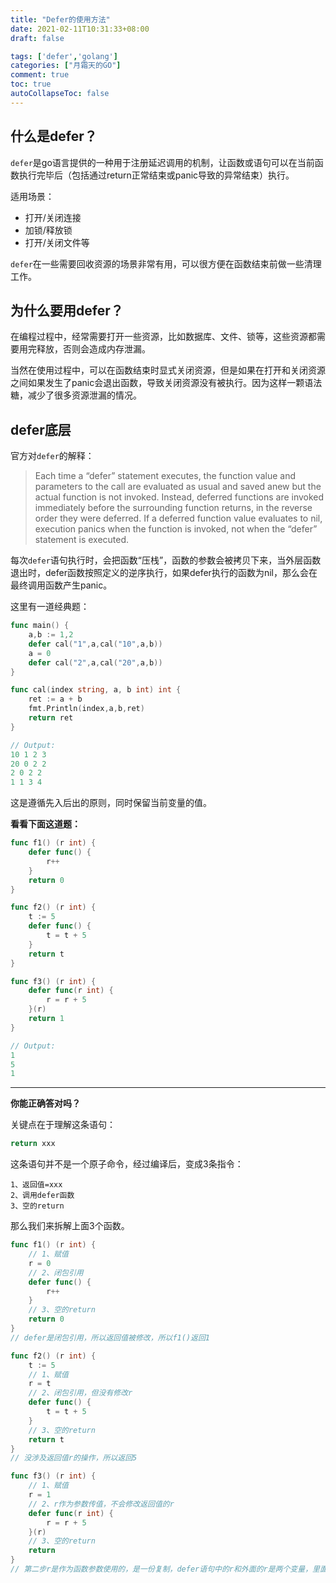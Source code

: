 ```yaml
---
title: "Defer的使用方法"
date: 2021-02-11T10:31:33+08:00
draft: false

tags: ['defer','golang']
categories: ["月霜天的GO"]
comment: true
toc: true
autoCollapseToc: false
---
```


## 什么是defer？

`defer`是go语言提供的一种用于注册延迟调用的机制，让函数或语句可以在当前函数执行完毕后（包括通过return正常结束或panic导致的异常结束）执行。

适用场景：

- 打开/关闭连接
- 加锁/释放锁
- 打开/关闭文件等

`defer`在一些需要回收资源的场景非常有用，可以很方便在函数结束前做一些清理工作。

## 为什么要用defer？

在编程过程中，经常需要打开一些资源，比如数据库、文件、锁等，这些资源都需要用完释放，否则会造成内存泄漏。

当然在使用过程中，可以在函数结束时显式关闭资源，但是如果在打开和关闭资源之间如果发生了panic会退出函数，导致关闭资源没有被执行。因为这样一颗语法糖，减少了很多资源泄漏的情况。

## defer底层

官方对`defer`的解释：

> Each time a “defer” statement executes, the function value and parameters to the call are evaluated as usual and saved anew but the actual function is not invoked. Instead, deferred functions are invoked immediately before the surrounding function returns, in the reverse order they were deferred. If a deferred function value evaluates to nil, execution panics when the function is invoked, not when the “defer” statement is executed.

每次`defer`语句执行时，会把函数“压栈”，函数的参数会被拷贝下来，当外层函数退出时，defer函数按照定义的逆序执行，如果defer执行的函数为nil，那么会在最终调用函数产生panic。

这里有一道经典题：

```go
func main() {
	a,b := 1,2
	defer cal("1",a,cal("10",a,b))
	a = 0
	defer cal("2",a,cal("20",a,b))
}

func cal(index string, a, b int) int {
	ret := a + b
	fmt.Println(index,a,b,ret)
	return ret
}

// Output:
10 1 2 3
20 0 2 2
2 0 2 2
1 1 3 4
```

这是遵循先入后出的原则，同时保留当前变量的值。

**看看下面这道题：**

```go
func f1() (r int) {
    defer func() {
        r++
    }
    return 0
}

func f2() (r int) {
    t := 5
    defer func() {
        t = t + 5
    }
    return t
}

func f3() (r int) {
    defer func(r int) {
        r = r + 5
    }(r)
    return 1
}

// Output:
1
5
1
```

---

**你能正确答对吗？**

关键点在于理解这条语句：

```go
return xxx
```

这条语句并不是一个原子命令，经过编译后，变成3条指令：

```
1、返回值=xxx
2、调用defer函数
3、空的return
```

那么我们来拆解上面3个函数。

```go
func f1() (r int) {
    // 1、赋值
    r = 0
    // 2、闭包引用
    defer func() {
        r++
    }
    // 3、空的return
    return 0
}
// defer是闭包引用，所以返回值被修改，所以f1()返回1

func f2() (r int) {
    t := 5
    // 1、赋值
    r = t
    // 2、闭包引用，但没有修改r
    defer func() {
        t = t + 5
    }
    // 3、空的return
    return t
}
// 没涉及返回值r的操作，所以返回5

func f3() (r int) {
    // 1、赋值
    r = 1
    // 2、r作为参数传值，不会修改返回值的r
    defer func(r int) {
        r = r + 5
    }(r)
    // 3、空的return
    return 
}
// 第二步r是作为函数参数使用的，是一份复制，defer语句中的r和外面的r是两个变量，里面r的变化不会改变外面r，所以返回1.
```